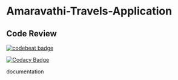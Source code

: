# Amaravathi-Travels-Application

## Code Review

<a href="https://codebeat.co/projects/github-com-selenium-auto-selenium-webdriver-master"><img alt="codebeat badge" src="https://codebeat.co/badges/d05e25d6-7a85-4659-bc0a-d2f5eb3d8ffe" /></a>

[![Codacy Badge](https://api.codacy.com/project/badge/Grade/73d83c931ea84adfb89ee2e7fb4ae657)](https://www.codacy.com/manual/Java-Squad/Amaravathi-Travels-Application?utm_source=github.com&amp;utm_medium=referral&amp;utm_content=Java-Squad/Amaravathi-Travels-Application&amp;utm_campaign=Badge_Grade)

documentation
